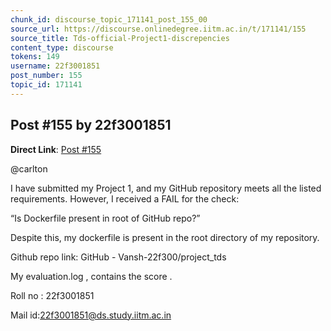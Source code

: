 ```yaml
---
chunk_id: discourse_topic_171141_post_155_00
source_url: https://discourse.onlinedegree.iitm.ac.in/t/171141/155
source_title: Tds-official-Project1-discrepencies
content_type: discourse
tokens: 149
username: 22f3001851
post_number: 155
topic_id: 171141
---
```


## Post #155 by 22f3001851

**Direct Link**: [Post #155](https://discourse.onlinedegree.iitm.ac.in/t/171141/155)

@carlton

I have submitted my Project 1, and my GitHub repository meets all the listed requirements. However, I received a FAIL for the check:

“Is Dockerfile present in root of GitHub repo?”

Despite this, my dockerfile is present in the root directory of my repository.

Github repo link: GitHub - Vansh-22f300/project_tds

My evaluation.log , contains the score .

Roll no : 22f3001851

Mail id:22f3001851@ds.study.iitm.ac.in
